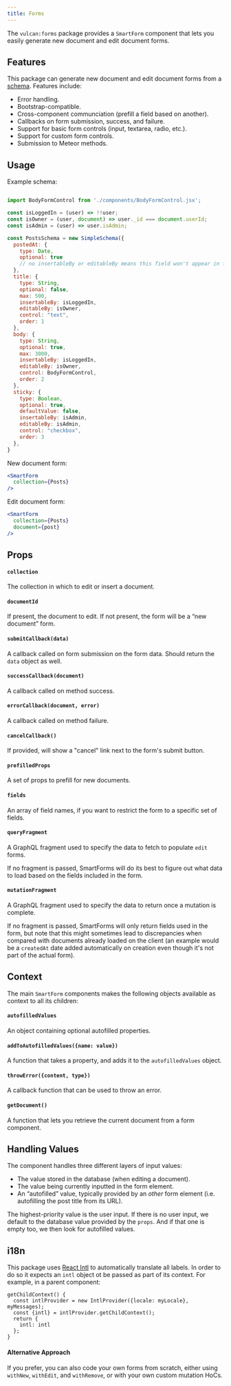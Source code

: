 ```yaml
---
title: Forms
---
```


The `vulcan:forms` package provides a `SmartForm` component that lets you easily generate new document and edit document forms. 

## Features

This package can generate new document and edit document forms from a [schema](schemas.html). Features include:

- Error handling.
- Bootstrap-compatible.
- Cross-component communciation (prefill a field based on another).
- Callbacks on form submission, success, and failure.
- Support for basic form controls (input, textarea, radio, etc.).
- Support for custom form controls.
- Submission to Meteor methods. 

## Usage

Example schema:

```js

import BodyFormControl from './components/BodyFormControl.jsx';

const isLoggedIn = (user) => !!user;
const isOwner = (user, document) => user._id === document.userId;
const isAdmin = (user) => user.isAdmin;

const PostsSchema = new SimpleSchema({
  postedAt: {
    type: Date,
    optional: true
    // no insertableBy or editableBy means this field won't appear in forms
  },
  title: {
    type: String,
    optional: false,
    max: 500,
    insertableBy: isLoggedIn,
    editableBy: isOwner,
    control: "text",
    order: 1
  },
  body: {
    type: String,
    optional: true,
    max: 3000,
    insertableBy: isLoggedIn,
    editableBy: isOwner,
    control: BodyFormControl,
    order: 2
  },
  sticky: {
    type: Boolean,
    optional: true,
    defaultValue: false,
    insertableBy: isAdmin,
    editableBy: isAdmin,
    control: "checkbox",
    order: 3
  },
}
```

New document form:

```jsx
<SmartForm 
  collection={Posts}
/>
```

Edit document form:

```jsx
<SmartForm 
  collection={Posts}
  document={post}
/>
```

## Props

#### `collection`

The collection in which to edit or insert a document.

#### `documentId`

If present, the document to edit. If not present, the form will be a “new document” form. 

#### `submitCallback(data)`

A callback called on form submission on the form data. Should return the `data` object as well.

#### `successCallback(document)`

A callback called on method success.

#### `errorCallback(document, error)`

A callback called on method failure.

#### `cancelCallback()`

If provided, will show a "cancel" link next to the form's submit button. 

#### `prefilledProps`

A set of props to prefill for new documents. 

#### `fields`

An array of field names, if you want to restrict the form to a specific set of fields.

#### `queryFragment`

A GraphQL fragment used to specify the data to fetch to populate `edit` forms. 

If no fragment is passed, SmartForms will do its best to figure out what data to load based on the fields included in the form.

#### `mutationFragment`

A GraphQL fragment used to specify the data to return once a mutation is complete. 

If no fragment is passed, SmartForms will only return fields used in the form, but note that this might sometimes lead to discrepancies when compared with documents already loaded on the client (an example would be a `createdAt` date added automatically on creation even though it's not part of the actual form).  

## Context

The main `SmartForm` components makes the following objects available as context to all its children:

#### `autofilledValues`

An object containing optional autofilled properties. 

#### `addToAutofilledValues({name: value})`

A function that takes a property, and adds it to the `autofilledValues` object. 

#### `throwError({content, type})`

A callback function that can be used to throw an error. 

#### `getDocument()`

A function that lets you retrieve the current document from a form component.

## Handling Values

The component handles three different layers of input values:

- The value stored in the database (when editing a document).
- The value being currently inputted in the form element.
- An “autofilled” value, typically provided by an *other* form element (i.e. autofilling the post title from its URL).

The highest-priority value is the user input. If there is no user input, we default to the database value provided by the `props`. And if that one is empty too, we then look for autofilled values. 

## i18n

This package uses [React Intl](https://github.com/yahoo/react-intl/) to automatically translate all labels. In order to do so it expects an `intl` object ot be passed as part of its context. For example, in a parent component: 

```
getChildContext() {
  const intlProvider = new IntlProvider({locale: myLocale}, myMessages);
  const {intl} = intlProvider.getChildContext();
  return {
    intl: intl
  };
}
```

#### Alternative Approach

If you prefer, you can also code your own forms from scratch, either using `withNew`, `withEdit`, and `withRemove`, or with your own custom mutation HoCs. 
